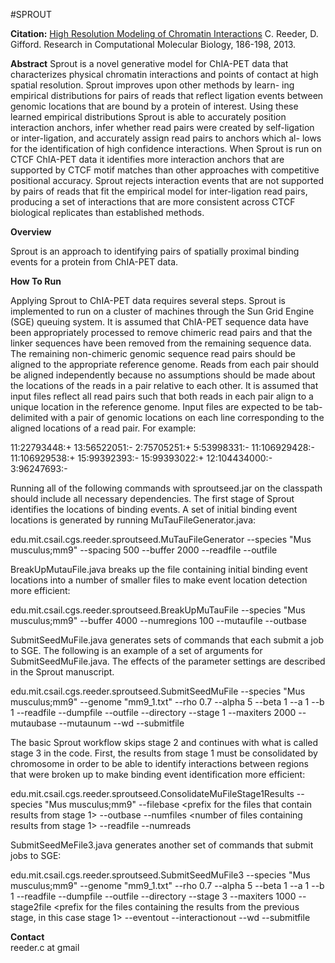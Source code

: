 #SPROUT

<b>Citation:</b>  <a href="http://cgs.csail.mit.edu/pubs/sprout.pdf">High Resolution Modeling of Chromatin Interactions</a> C. Reeder, D. Gifford. Research in Computational Molecular Biology, 186-198, 2013. 

<b>Abstract</b>
Sprout
is a novel generative model for ChIA-PET data that
characterizes physical chromatin interactions and points of contact at
high spatial resolution.
Sprout
improves upon other methods by learn-
ing empirical distributions for pairs of reads that reflect ligation events
between genomic locations that are bound by a protein of interest. Using
these learned empirical distributions Sprout is able to accurately position
interaction anchors, infer whether read pairs were created by self-ligation
or inter-ligation, and accurately assign read pairs to anchors which al-
lows for the identification of high confidence interactions. When
Sprout
is run on CTCF ChIA-PET data it identifies more interaction anchors
that are supported by CTCF motif matches than other approaches with
competitive positional accuracy.
Sprout
rejects interaction events that
are not supported by pairs of reads that fit the empirical model for
inter-ligation read pairs, producing a set of interactions that are more
consistent across CTCF biological replicates than established methods.





<b>Overview</b>

Sprout is an approach to identifying pairs of spatially proximal binding events for a protein from ChIA-PET data.

<b>How To Run</b>

Applying Sprout to ChIA-PET data requires several steps. Sprout is implemented to run on a cluster of machines through the Sun Grid Engine (SGE) queuing system. It is assumed that ChIA-PET sequence data have been appropriately processed to remove chimeric read pairs and that the linker sequences have been removed from the remaining sequence data. The remaining non-chimeric genomic sequence read pairs should be aligned to the appropriate reference genome. Reads from each pair should be aligned independently because no assumptions should be made about the locations of the reads in a pair relative to each other. It is assumed that input files reflect all read pairs such that both reads in each pair align to a unique location in the reference genome. Input files are expected to be tab-delimited with a pair of genomic locations on each line corresponding to the aligned locations of a read pair. For example:

11:22793448:+	13:56522051:-
2:75705251:+	5:53998331:-
11:106929428:-	11:106929538:+
15:99392393:-	15:99393022:+
12:104434000:-	3:96247693:-

Running all of the following commands with sproutseed.jar on the classpath should include all necessary dependencies. The first stage of Sprout identifies the locations of binding events. A set of initial binding event locations is generated by running MuTauFileGenerator.java:

edu.mit.csail.cgs.reeder.sproutseed.MuTauFileGenerator --species "Mus musculus;mm9" --spacing 500 --buffer 2000 --readfile <processed read pair file> --outfile <name of file to contain initial event locations>

BreakUpMutauFile.java breaks up the file containing initial binding event locations into a number of smaller files to make event location detection more efficient:

edu.mit.csail.cgs.reeder.sproutseed.BreakUpMuTauFile --species "Mus musculus;mm9" --buffer 4000 --numregions 100 --mutaufile <name of file to contain initial event locations> --outbase <prefix for the broken up initial event files>

SubmitSeedMuFile.java generates sets of commands that each submit a job to SGE. The following is an example of a set of arguments for SubmitSeedMuFile.java. The effects of the parameter settings are described in the Sprout manuscript.

edu.mit.csail.cgs.reeder.sproutseed.SubmitSeedMuFile --species "Mus musculus;mm9" --genome "mm9_1.txt" --rho 0.7 --alpha 5 --beta 1 --a 1 --b 1 --readfile <processed read pair file> --dumpfile <prefix for files containing info about results> --outfile <prefix for files to contain results> --directory <relative path to directory containing initial read distributions> --stage 1 --maxiters 2000 --mutaubase <prefix for the broken up initial event files> --mutaunum <the number of broken up inital event files> --wd <the working directory> --submitfile <the file to write the commands to>

The basic Sprout workflow skips stage 2 and continues with what is called stage 3 in the code. First, the results from stage 1 must be consolidated by chromosome in order to be able to identify interactions between regions that were broken up to make binding event identification more efficient:

edu.mit.csail.cgs.reeder.sproutseed.ConsolidateMuFileStage1Results --species "Mus musculus;mm9" --filebase <prefix for the files that contain results from stage 1> --outbase <prefix for the files to contain the consolidated results> --numfiles <number of files containing results from stage 1> --readfile <processed read pair file> --numreads <number of lines in readfile>

SubmitSeedMeFile3.java generates another set of commands that submit jobs to SGE:

edu.mit.csail.cgs.reeder.sproutseed.SubmitSeedMuFile3 --species "Mus musculus;mm9" --genome "mm9_1.txt" --rho 0.7 --alpha 5 --beta 1 --a 1 --b 1 --readfile <processed read pair file> --dumpfile <prefix for files to contain info about results> --outfile <prefix for files to contain results> --directory <relative path to directory containing initial read distributions> --stage 3 --maxiters 1000 --stage2file <prefix for the files containing the results from the previous stage, in this case stage 1> --eventout <prefix for files to contain binding event results> --interactionout <prefix for files to contain interaction results> --wd <the working directory> --submitfile <the file to write the commands to>

 <b>Contact</b><br>
reeder.c at gmail

